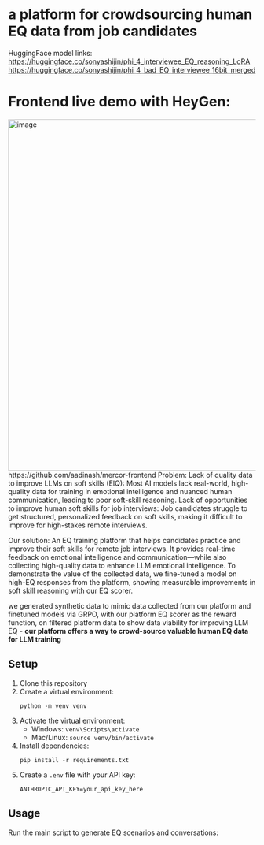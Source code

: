 # a platform for crowdsourcing human EQ data from job candidates

HuggingFace model links:
https://huggingface.co/sonyashijin/phi_4_interviewee_EQ_reasoning_LoRA
https://huggingface.co/sonyashijin/phi_4_bad_EQ_interviewee_16bit_merged

# Frontend live demo with HeyGen:

<img width="713" alt="image" src="https://github.com/user-attachments/assets/6b413907-8c30-403f-9e1f-0924d44d8c61" />
https://github.com/aadinash/mercor-frontend
Problem:
Lack of quality data to improve LLMs on soft skills (EIQ): Most AI models lack real-world, high-quality data for training in emotional intelligence and nuanced human communication, leading to poor soft-skill reasoning.
Lack of opportunities to improve human soft skills for job interviews: Job candidates struggle to get structured, personalized feedback on soft skills, making it difficult to improve for high-stakes remote interviews.

Our solution: An EQ training platform that helps candidates practice and improve their soft skills for remote job interviews. It provides real-time feedback on emotional intelligence and communication—while also collecting high-quality data to enhance LLM emotional intelligence. To demonstrate the value of the collected data, we fine-tuned a model on high-EQ responses from the platform, showing measurable improvements in soft skill reasoning with our EQ scorer.

we generated synthetic data to mimic data collected from our platform and finetuned models via GRPO, with our platform EQ scorer as the reward function, on filtered platform data to show data viability for improving LLM EQ - **our platform offers a way to crowd-source valuable human EQ data for LLM training**


## Setup

1. Clone this repository
2. Create a virtual environment:
   ```
   python -m venv venv
   ```
3. Activate the virtual environment:
   - Windows: `venv\Scripts\activate`
   - Mac/Linux: `source venv/bin/activate`
4. Install dependencies:
   ```
   pip install -r requirements.txt
   ```
5. Create a `.env` file with your API key:
   ```
   ANTHROPIC_API_KEY=your_api_key_here
   ```

## Usage

Run the main script to generate EQ scenarios and conversations:

